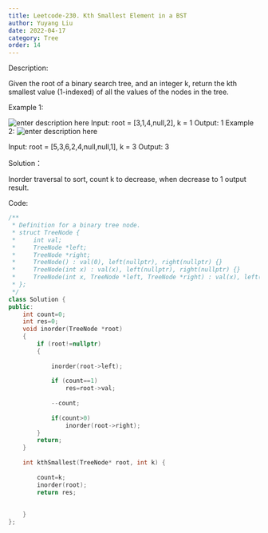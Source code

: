 ```yaml
---
title: Leetcode-230. Kth Smallest Element in a BST
author: Yuyang Liu
date: 2022-04-17
category: Tree
order: 14
---
```


Description:

Given the root of a binary search tree, and an integer k, return the kth smallest value (1-indexed) of all the values of the nodes in the tree.

 

Example 1:

![enter description here](https://assets.leetcode.com/uploads/2021/01/28/kthtree1.jpg)
Input: root = [3,1,4,null,2], k = 1
Output: 1
Example 2:
![enter description here](https://assets.leetcode.com/uploads/2021/01/28/kthtree2.jpg)

Input: root = [5,3,6,2,4,null,null,1], k = 3
Output: 3

Solution：

Inorder traversal to sort, count k to decrease, when decrease to 1 output result.

Code: 

``` c++
/**
 * Definition for a binary tree node.
 * struct TreeNode {
 *     int val;
 *     TreeNode *left;
 *     TreeNode *right;
 *     TreeNode() : val(0), left(nullptr), right(nullptr) {}
 *     TreeNode(int x) : val(x), left(nullptr), right(nullptr) {}
 *     TreeNode(int x, TreeNode *left, TreeNode *right) : val(x), left(left), right(right) {}
 * };
 */
class Solution {
public:
    int count=0;
    int res=0;
    void inorder(TreeNode *root)
    {
        if (root!=nullptr)
        {
           
            inorder(root->left);
           
            if (count==1)
                res=root->val;
            
            --count;
            
            if(count>0)
                inorder(root->right);
        }
        return;
    }
    
    int kthSmallest(TreeNode* root, int k) {
        
        count=k;
        inorder(root);
        return res;
        
        
    }
};
```
